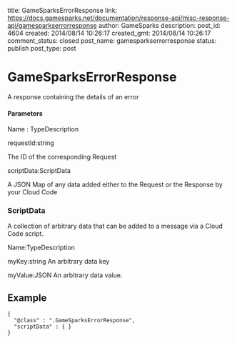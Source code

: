 title: GameSparksErrorResponse
link: https://docs.gamesparks.net/documentation/response-api/misc-response-api/gamesparkserrorresponse
author: GameSparks
description: 
post_id: 4604
created: 2014/08/14 10:26:17
created_gmt: 2014/08/14 10:26:17
comment_status: closed
post_name: gamesparkserrorresponse
status: publish
post_type: post

<!--A response containing the details of an error -->

# GameSparksErrorResponse

A response containing the details of an error

#### Parameters

Name : TypeDescription

requestId:string

The ID of the corresponding Request

scriptData:ScriptData

A JSON Map of any data added either to the Request or the Response by your Cloud Code

### ScriptData

A collection of arbitrary data that can be added to a message via a Cloud Code script.

Name:TypeDescription

myKey:string
An arbitrary data key

myValue:JSON
An arbitrary data value.
  


## Example
    
    
    {
      "@class" : ".GameSparksErrorResponse",
      "scriptData" : { }
    }